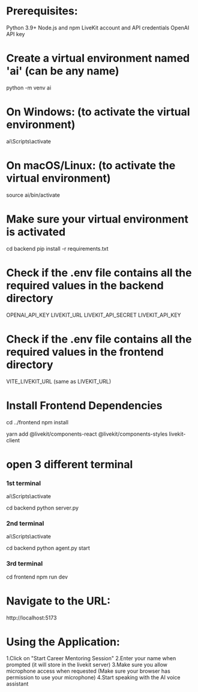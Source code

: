 # Prerequisites:

Python 3.9+
Node.js and npm
LiveKit account and API credentials
OpenAI API key

# Create a virtual environment named 'ai' (can be any name)

python -m venv ai

# On Windows: (to activate the virtual environment)

ai\Scripts\activate

# On macOS/Linux: (to activate the virtual environment)

source ai/bin/activate

# Make sure your virtual environment is activated

cd backend
pip install -r requirements.txt

# Check if the .env file contains all the required values in the backend directory

OPENAI_API_KEY
LIVEKIT_URL
LIVEKIT_API_SECRET
LIVEKIT_API_KEY

# Check if the .env file contains all the required values in the frontend directory

VITE_LIVEKIT_URL (same as LIVEKIT_URL)

# Install Frontend Dependencies

cd ../frontend
npm install

yarn add @livekit/components-react @livekit/components-styles livekit-client

# open 3 different terminal

### 1st terminal

ai\Scripts\activate

cd backend
python server.py

### 2nd terminal

ai\Scripts\activate

cd backend
python agent.py start

### 3rd terminal

cd frontend
npm run dev

# Navigate to the URL:

http://localhost:5173

# Using the Application:

1.Click on "Start Career Mentoring Session"
2.Enter your name when prompted (it will store in the livekit server)
3.Make sure you allow microphone access when requested (Make sure your browser has permission to use your microphone)
4.Start speaking with the AI voice assistant
